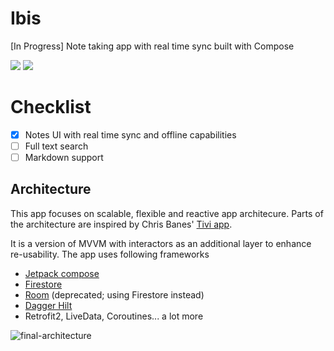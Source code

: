 # Ibis
[In Progress] Note taking app with real time sync built with Compose

<img src="https://user-images.githubusercontent.com/6247940/121817576-7ecb4e80-cc82-11eb-863f-eccbae4f092c.png">

<img src="https://user-images.githubusercontent.com/6247940/113428615-619f1780-93d7-11eb-85a3-c83d1db379a6.png">


# Checklist
- [x] Notes UI with real time sync and offline capabilities
- [ ] Full text search
- [ ] Markdown support

## Architecture

This app focuses on scalable, flexible and reactive app architecure. Parts of the architecture are inspired by Chris Banes' [Tivi app](https://github.com/chrisbanes/tivi).

It is a version of MVVM with interactors as an additional layer to enhance re-usability. The app uses following frameworks


* [Jetpack compose](https://developer.android.com/jetpack/compose) 
* [Firestore](https://firebase.google.com/docs/firestore)
* [Room](https://developer.android.com/topic/Libs/architecture/room) (deprecated; using Firestore instead)
* [Dagger Hilt](https://dagger.dev/hilt/)
* Retrofit2, LiveData, Coroutines... a lot more


![final-architecture](https://user-images.githubusercontent.com/6247940/75632907-cb5f5780-5c00-11ea-974d-ff7a5e8b0a21.png)
